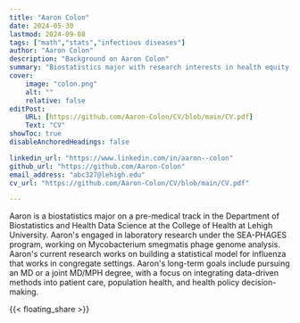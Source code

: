 ```yaml
---
title: "Aaron Colon"
date: 2024-05-30
lastmod: 2024-09-08
tags: ["math","stats","infectious diseases"]
author: "Aaron Colon"
description: "Background on Aaron Colon" 
summary: "Biostatistics major with research interests in health equity, epidemiology, and statistical modeling."
cover:
    image: "colon.png"
    alt: ""
    relative: false
editPost:
    URL: [https://github.com/Aaron-Colon/CV/blob/main/CV.pdf]
    Text: "CV"
showToc: true
disableAnchoredHeadings: false

linkedin_url: "https://www.linkedin.com/in/aaron--colon"
github_url: "https://github.com/Aaron-Colon"
email_address: "abc327@lehigh.edu"
cv_url: "https://github.com/Aaron-Colon/CV/blob/main/CV.pdf"

---
```


Aaron is a biostatistics major on a pre-medical track in the Department of Biostatistics and Health Data Science at the College of Health at Lehigh University.
Aaron's engaged in laboratory research under the SEA-PHAGES program, working on Mycobacterium smegmatis phage genome analysis. 
Aaron's current research works on building a statistical model for influenza that works in congregate settings.
Aaron's long-term goals include pursuing an MD or a joint MD/MPH degree, with a focus on integrating data-driven methods into patient care, population health, and health policy decision-making.

{{< floating_share >}} 
